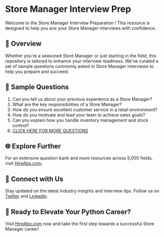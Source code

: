 # Store Manager Interview Prep

Welcome to the Store Manager Interview Preparation ! This resource is designed to help you ace your Store Manager interviews with confidence.

## 🚀 Overview

Whether you're a seasoned Store Manager or just starting in the field, this repository is tailored to enhance your interview readiness. We've curated a set of sample questions commonly asked in Store Manager interviews to help you prepare and succeed.

## 📝 Sample Questions

1. Can you tell us about your previous experience as a Store Manager?
2. What are the key responsibilities of a Store Manager?
3. How do you ensure excellent customer service in a retail environment?
4. How do you motivate and lead your team to achieve sales goals?
5. Can you explain how you handle inventory management and stock control?
6. [CLICK HERE FOR MORE QUESTIONS](https://hireabo.com/job/22_0_0/Store%20Manager)

## 🌐 Explore Further

For an extensive question bank and more resources across 5,000 fields, visit [HireAbo.com](https://www.hireabo.com).

## 📱 Connect with Us

Stay updated on the latest industry insights and interview tips. Follow us on [Twitter](https://twitter.com/hireabo) and [LinkedIn](https://www.linkedin.com/in/hire-abo-3609972a8/).

## 🚀 Ready to Elevate Your Python Career?

Visit [HireAbo.com](https://www.hireabo.com) now and take the first step towards a successful Store Manager career!